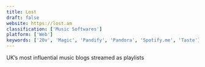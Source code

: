 ```yaml
---
title: Lost
draft: false 
website: https://lost.am
classification: ['Music Softwares']
platform: ['Web']
keywords: ['20v', 'Magic', 'Pandify', 'Pandora', 'Spotify.me', 'Taste']
---
```

UK’s most influential music blogs streamed as playlists